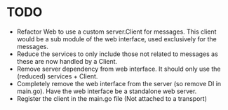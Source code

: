 # TODO
 - Refactor Web to use a custom server.Client for messages. This client would be a sub module of the web interface, used exclusively for the messages.
 - Reduce the services to only include those not related to messages as these are now handled by a Client.
 - Remove server dependency from web interface. It should only use the (reduced) services + Client.
 - Completely remove the web interface from the server (so remove DI in main.go). Have the web interface be a standalone web server.
 - Register the client in the main.go file (Not attached to a transport)